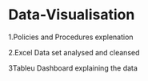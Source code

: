 # Data-Visualisation
1.Policies and Procedures explenation

2.Excel Data set analysed and cleansed

3Tableu Dashboard explaining the data

